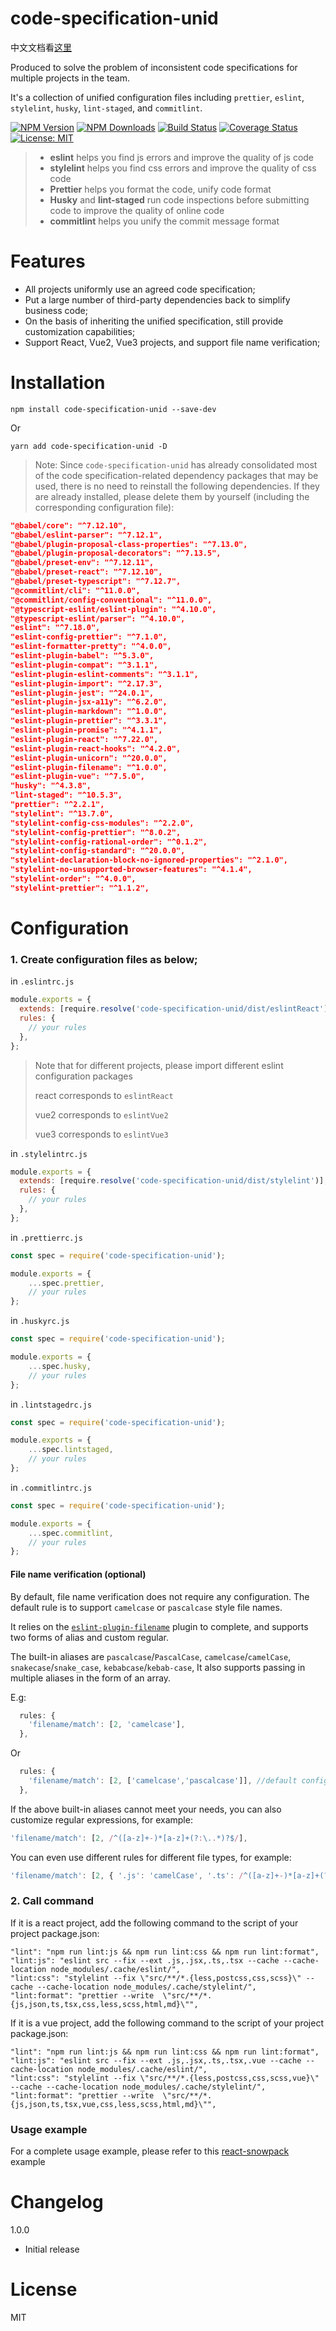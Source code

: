 # code-specification-unid

中文文档看[这里](https://github.com/FE-PIRL/code-specification-unid/blob/master/README_CN.md)

Produced to solve the problem of inconsistent code specifications for multiple projects in the team.

It's a collection of unified configuration files including `prettier`, `eslint`, `stylelint`, `husky`, `lint-staged`, and `commitlint`.

[![NPM Version][npm-image]][npm-url]
[![NPM Downloads][downloads-image]][downloads-url]
[![Build Status][travis-image]][travis-url]
[![Coverage Status][coverage-image]][coverage-url]
[![License: MIT][license-image]][license-url]


> * **eslint** helps you find js errors and improve the quality of js code
> * **stylelint** helps you find css errors and improve the quality of css code
> * **Prettier** helps you format the code, unify code format
> * **Husky** and **lint-staged** run code inspections before submitting code to improve the quality of online code
> * **commitlint** helps you unify the commit message format


# Features

* All projects uniformly use an agreed code specification;
* Put a large number of third-party dependencies back to simplify business code;
* On the basis of inheriting the unified specification, still provide customization capabilities;
* Support React, Vue2, Vue3 projects, and support file name verification;

# Installation

```
npm install code-specification-unid --save-dev
```
Or 

```
yarn add code-specification-unid -D
```
> Note: Since `code-specification-unid` has already consolidated most of the code specification-related dependency packages that may be used, there is no need to reinstall the following dependencies.
If they are already installed, please delete them by yourself (including the corresponding configuration file):
```json
"@babel/core": "^7.12.10",
"@babel/eslint-parser": "^7.12.1",
"@babel/plugin-proposal-class-properties": "^7.13.0",
"@babel/plugin-proposal-decorators": "^7.13.5",
"@babel/preset-env": "^7.12.11",
"@babel/preset-react": "^7.12.10",
"@babel/preset-typescript": "^7.12.7",
"@commitlint/cli": "^11.0.0",
"@commitlint/config-conventional": "^11.0.0",
"@typescript-eslint/eslint-plugin": "^4.10.0",
"@typescript-eslint/parser": "^4.10.0",
"eslint": "^7.18.0",
"eslint-config-prettier": "^7.1.0",
"eslint-formatter-pretty": "^4.0.0",
"eslint-plugin-babel": "^5.3.0",
"eslint-plugin-compat": "^3.1.1",
"eslint-plugin-eslint-comments": "^3.1.1",
"eslint-plugin-import": "^2.17.3",
"eslint-plugin-jest": "^24.0.1",
"eslint-plugin-jsx-a11y": "^6.2.0",
"eslint-plugin-markdown": "^1.0.0",
"eslint-plugin-prettier": "^3.3.1",
"eslint-plugin-promise": "^4.1.1",
"eslint-plugin-react": "^7.22.0",
"eslint-plugin-react-hooks": "^4.2.0",
"eslint-plugin-unicorn": "^20.0.0",
"eslint-plugin-filename": "^1.0.0",
"eslint-plugin-vue": "^7.5.0",
"husky": "^4.3.8",
"lint-staged": "^10.5.3",
"prettier": "^2.2.1",
"stylelint": "^13.7.0",
"stylelint-config-css-modules": "^2.2.0",
"stylelint-config-prettier": "^8.0.2",
"stylelint-config-rational-order": "^0.1.2",
"stylelint-config-standard": "^20.0.0",
"stylelint-declaration-block-no-ignored-properties": "^2.1.0",
"stylelint-no-unsupported-browser-features": "^4.1.4",
"stylelint-order": "^4.0.0",
"stylelint-prettier": "^1.1.2",
```

# Configuration

### 1. Create configuration files as below;

in `.eslintrc.js`

```js
module.exports = {
  extends: [require.resolve('code-specification-unid/dist/eslintReact')],
  rules: {
    // your rules
  },
};
```

> Note that for different projects, please import different eslint configuration packages
>
> react corresponds to `eslintReact`
>
> vue2 corresponds to `eslintVue2`
>
> vue3 corresponds to `eslintVue3`

in `.stylelintrc.js`

```js
module.exports = {
  extends: [require.resolve('code-specification-unid/dist/stylelint')],
  rules: {
    // your rules
  },
};
```

in `.prettierrc.js`

```js
const spec = require('code-specification-unid');

module.exports = {
    ...spec.prettier,
    // your rules
};
```

in `.huskyrc.js`

```js
const spec = require('code-specification-unid');

module.exports = {
    ...spec.husky,
    // your rules
};
```

in `.lintstagedrc.js`

```js
const spec = require('code-specification-unid');

module.exports = {
    ...spec.lintstaged,
    // your rules
};
```

in `.commitlintrc.js`

```js
const spec = require('code-specification-unid');

module.exports = {
    ...spec.commitlint,
    // your rules
};
```

#### File name verification (optional)

By default, file name verification does not require any configuration. The default rule is to support `camelcase` or `pascalcase` style file names.

It relies on the [`eslint-plugin-filename`](https://github.com/benyasin/eslint-plugin-filename) plugin to complete, and supports two forms of alias and custom regular.

The built-in aliases are `pascalcase`/`PascalCase`, `camelcase`/`camelCase`, `snakecase`/`snake_case`, `kebabcase`/`kebab-case`,
It also supports passing in multiple aliases in the form of an array.

E.g:

```js
  rules: {
    'filename/match': [2, 'camelcase'],
  },
```

Or

```js
  rules: {
    'filename/match': [2, ['camelcase','pascalcase']], //default configuration
  },
```

If the above built-in aliases cannot meet your needs, you can also customize regular expressions, for example:

```js
'filename/match': [2, /^([a-z]+-)*[a-z]+(?:\..*)?$/],
```

You can even use different rules for different file types, for example:

```js
'filename/match': [2, { '.js': 'camelCase', '.ts': /^([a-z]+-)*[a-z]+(?:\..*)?$/ }],
```

### 2. Call command

If it is a react project, add the following command to the script of your project package.json:
```
"lint": "npm run lint:js && npm run lint:css && npm run lint:format",
"lint:js": "eslint src --fix --ext .js,.jsx,.ts,.tsx --cache --cache-location node_modules/.cache/eslint/",
"lint:css": "stylelint --fix \"src/**/*.{less,postcss,css,scss}\" --cache --cache-location node_modules/.cache/stylelint/",
"lint:format": "prettier --write  \"src/**/*.{js,json,ts,tsx,css,less,scss,html,md}\"",
```

If it is a vue project, add the following command to the script of your project package.json:

```
"lint": "npm run lint:js && npm run lint:css && npm run lint:format",
"lint:js": "eslint src --fix --ext .js,.jsx,.ts,.tsx,.vue --cache --cache-location node_modules/.cache/eslint/",
"lint:css": "stylelint --fix \"src/**/*.{less,postcss,css,scss,vue}\" --cache --cache-location node_modules/.cache/stylelint/",
"lint:format": "prettier --write  \"src/**/*.{js,json,ts,tsx,vue,css,less,scss,html,md}\"",
```

### Usage example

For a complete usage example, please refer to this [react-snowpack](https://github.com/benyasin/code-specification-unid-demo) example

# Changelog

1.0.0 

* Initial release

# License

MIT

[npm-image]: https://img.shields.io/npm/v/code-specification-unid.svg?style=flat-square
[npm-url]: https://npmjs.org/package/code-specification-unid
[downloads-image]: https://img.shields.io/npm/dm/code-specification-unid.svg?style=flat-square
[downloads-url]: https://npmjs.org/package/code-specification-unid
[travis-image]: https://img.shields.io/travis/dolsem/code-specification-unid.svg?style=flat-square
[travis-url]: https://travis-ci.org/dolsem/code-specification-unid
[coverage-image]: https://img.shields.io/coveralls/dolsem/code-specification-unid.svg?style=flat-square
[coverage-url]: https://coveralls.io/github/dolsem/code-specification-unid?branch=master
[license-image]: https://img.shields.io/badge/License-MIT-blue.svg?style=flat-square
[license-url]: https://opensource.org/licenses/MIT